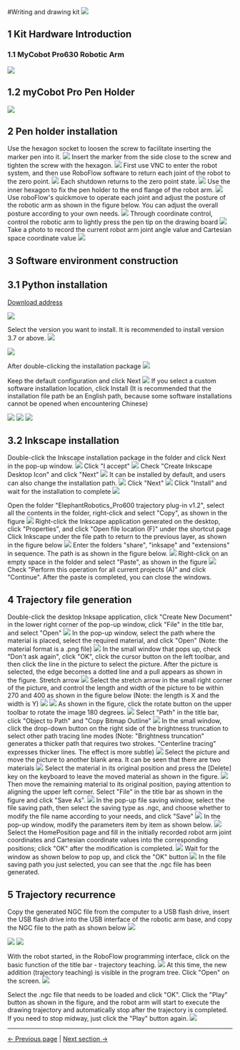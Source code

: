 #Writing and drawing kit
<img src="../../resources/7-ExamplesRobotsUsing/draw/draw.png" >

## 1 Kit Hardware Introduction
### 1.1 MyCobot Pro630 Robotic Arm

<img src="../../resources/4-FirstInstallAndUse/pro 630 cn.png" >

## 1.2 myCobot Pro Pen Holder

<img src="../../resources/7-ExamplesRobotsUsing/draw/tool.png" >

## 2 Pen holder installation
Use the hexagon socket to loosen the screw to facilitate inserting the marker pen into it.
<img src="../../resources/7-ExamplesRobotsUsing/draw/image (5).png" >
Insert the marker from the side close to the screw and tighten the screw with the hexagon.
<img src="../../resources/7-ExamplesRobotsUsing/draw/pen.png" >
First use VNC to enter the robot system, and then use RoboFlow software to return each joint of the robot to the zero point.
<img src="../../resources/7-ExamplesRobotsUsing/draw/image (6).png" >
Each shutdown returns to the zero point state.
<img src="../../resources/7-ExamplesRobotsUsing/draw/image (7).png" >
Use the inner hexagon to fix the pen holder to the end flange of the robot arm.
<img src="../../resources/7-ExamplesRobotsUsing/draw/image (8).png" >
Use roboFlow's quickmove to operate each joint and adjust the posture of the robotic arm as shown in the figure below. You can adjust the overall posture according to your own needs.
<img src="../../resources/7-ExamplesRobotsUsing/draw/image (9).png" >
Through coordinate control, control the robotic arm to lightly press the pen tip on the drawing board
<img src="../../resources/7-ExamplesRobotsUsing/draw/image (10).png" >
Take a photo to record the current robot arm joint angle value and Cartesian space coordinate value
<img src="../../resources/7-ExamplesRobotsUsing/draw/image (11).png" >


## 3 Software environment construction

## 3.1 Python installation

[Download address](https://www.python.org/downloads/windows/)

<img src="../../resources/7-ExamplesRobotsUsing/2.5D/python.png" >

Select the version you want to install. It is recommended to install version 3.7 or above.
<img src="../../resources/7-ExamplesRobotsUsing/2.5D/python1.png" >

<img src="../../resources/7-ExamplesRobotsUsing/2.5D/python2.png" >

After double-clicking the installation package
<img src="../../resources/7-ExamplesRobotsUsing/2.5D/python3.png" >

Keep the default configuration and click Next
<img src="../../resources/7-ExamplesRobotsUsing/2.5D/python4.png" >
If you select a custom software installation location, click Install
(It is recommended that the installation file path be an English path, because some software installations cannot be opened when encountering Chinese)

<img src="../../resources/7-ExamplesRobotsUsing/2.5D/python5.png" >

<img src="../../resources/7-ExamplesRobotsUsing/2.5D/python6.png" >

<img src="../../resources/7-ExamplesRobotsUsing/2.5D/python7.png" >

## 3.2 Inkscape installation
Double-click the Inkscape installation package in the folder and click Next in the pop-up window.
<img src="../../resources/7-ExamplesRobotsUsing/draw/1.png" >
Click "I accept"
<img src="../../resources/7-ExamplesRobotsUsing/draw/2.png" >
Check "Create Inkscape Desktop Icon" and click "Next"
<img src="../../resources/7-ExamplesRobotsUsing/draw/3.png" >
It can be installed by default, and users can also change the installation path.
<img src="../../resources/7-ExamplesRobotsUsing/draw/4.png" >
Click "Next"
<img src="../../resources/7-ExamplesRobotsUsing/draw/5.png" >
Click "Install" and wait for the installation to complete
<img src="../../resources/7-ExamplesRobotsUsing/draw/6.png" >

Open the folder "ElephantRobotics_Pro600 trajectory plug-in v1.2", select all the contents in the folder, right-click and select "Copy", as shown in the figure
<img src="../../resources/7-ExamplesRobotsUsing/draw/image (13).png" >
Right-click the Inkscape application generated on the desktop, click "Properties", and click "Open file location (F)" under the shortcut page
Click Inkscape under the file path to return to the previous layer, as shown in the figure below
<img src="../../resources/7-ExamplesRobotsUsing/draw/image (14).png" >
Enter the folders "share", "inksape" and "extensions" in sequence. The path is as shown in the figure below.
<img src="../../resources/7-ExamplesRobotsUsing/draw/image (15).png" >
Right-click on an empty space in the folder and select "Paste", as shown in the figure
<img src="../../resources/7-ExamplesRobotsUsing/draw/image (16).png" >
Check "Perform this operation for all current projects (A)" and click "Continue". After the paste is completed, you can close the windows.

## 4 Trajectory file generation
Double-click the desktop Inksape application, click "Create New Document" in the lower right corner of the pop-up window, click "File" in the title bar, and select "Open"
<img src="../../resources/7-ExamplesRobotsUsing/draw/image (17).png" >
In the pop-up window, select the path where the material is placed, select the required material, and click "Open" (Note: the material format is a .png file)
<img src="../../resources/7-ExamplesRobotsUsing/draw/image (18).png" >
In the small window that pops up, check "Don't ask again", click "OK", click the cursor button on the left toolbar, and then click the line in the picture to select the picture. After the picture is selected, the edge becomes a dotted line and a pull appears as shown in the figure. Stretch arrow
<img src="../../resources/7-ExamplesRobotsUsing/draw/image (19).png" >
Select the stretch arrow in the small right corner of the picture, and control the length and width of the picture to be within 270 and 400 as shown in the figure below (Note: the length is X and the width is Y)
<img src="../../resources/7-ExamplesRobotsUsing/draw/image (20).png" >
<img src="../../resources/7-ExamplesRobotsUsing/draw/image (21).png" >
As shown in the figure, click the rotate button on the upper toolbar to rotate the image 180 degrees.
<img src="../../resources/7-ExamplesRobotsUsing/draw/image (22).png" >
Select "Path" in the title bar, click "Object to Path" and "Copy Bitmap Outline"
<img src="../../resources/7-ExamplesRobotsUsing/draw/image (23).png" >
In the small window, click the drop-down button on the right side of the brightness truncation to select other path tracing line modes (Note: "Brightness truncation" generates a thicker path that requires two strokes. "Centerline tracing" expresses thicker lines. The effect is more subtle)
<img src="../../resources/7-ExamplesRobotsUsing/draw/image (24).png" >
Select the picture and move the picture to another blank area. It can be seen that there are two materials
<img src="../../resources/7-ExamplesRobotsUsing/draw/image (25).png" >
Select the material in its original position and press the [Delete] key on the keyboard to leave the moved material as shown in the figure.
<img src="../../resources/7-ExamplesRobotsUsing/draw/image (26).png" >
Then move the remaining material to its original position, paying attention to aligning the upper left corner. Select "File" in the title bar as shown in the figure and click "Save As".
<img src="../../resources/7-ExamplesRobotsUsing/draw/image (27).png" >
In the pop-up file saving window, select the file saving path, then select the saving type as .ngc, and choose whether to modify the file name according to your needs, and click "Save"
<img src="../../resources/7-ExamplesRobotsUsing/draw/image (28).png" >
In the pop-up window, modify the parameters item by item as shown below.
<img src="../../resources/7-ExamplesRobotsUsing/draw/image (29).png" >
Select the HomePosition page and fill in the initially recorded robot arm joint coordinates and Cartesian coordinate values into the corresponding positions; click "OK" after the modification is completed.
<img src="../../resources/7-ExamplesRobotsUsing/draw/image (30).png" >
Wait for the window as shown below to pop up, and click the "OK" button
<img src="../../resources/7-ExamplesRobotsUsing/draw/image (31).png" >
In the file saving path you just selected, you can see that the .ngc file has been generated.

## 5 Trajectory recurrence
Copy the generated NGC file from the computer to a USB flash drive, insert the USB flash drive into the USB interface of the robotic arm base, and copy the NGC file to the path as shown below
<img src="../../resources/7-ExamplesRobotsUsing/draw/image (32).png" >

<img src="../../resources/7-ExamplesRobotsUsing/draw/image (33).png" >

<img src="../../resources/7-ExamplesRobotsUsing/draw/image (34).png" >

With the robot started, in the RoboFlow programming interface, click on the basic function of the title bar - trajectory teaching.
<img src="../../resources/7-ExamplesRobotsUsing/draw/image (35).png" >
At this time, the new addition (trajectory teaching) is visible in the program tree. Click "Open" on the screen.
<img src="../../resources/7-ExamplesRobotsUsing/draw/image (36).png" >

Select the .ngc file that needs to be loaded and click "OK". Click the "Play" button as shown in the figure, and the robot arm will start to execute the drawing trajectory and automatically stop after the trajectory is completed. If you need to stop midway, just click the "Play" button again.
<img src="../../resources/7-ExamplesRobotsUsing/draw/image (37).png" >

---

[← Previous page](../2.5D/2.5D.md) | [Next section →](../LED/LED.md)